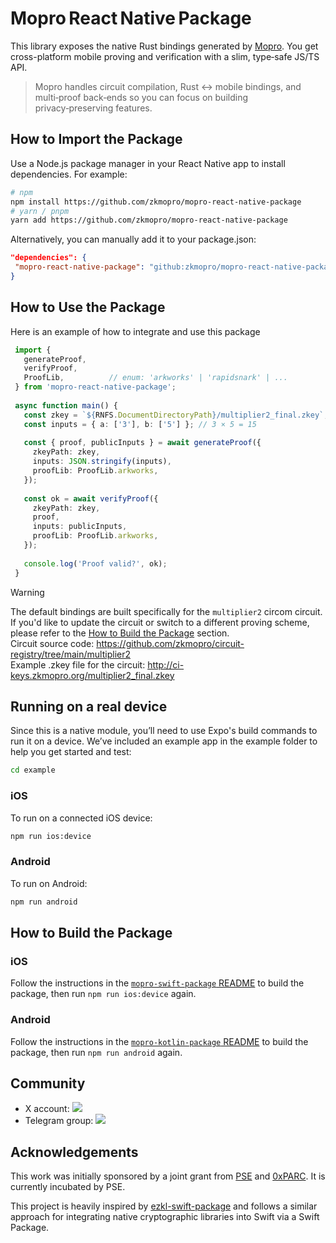 
 # Mopro React Native Package
 
 This library exposes the native Rust bindings generated by [Mopro](https://github.com/zkmopro/mopro). You get cross-platform mobile proving and verification with a slim, type‑safe JS/TS API.
 
 > Mopro handles circuit compilation, Rust ↔︎ mobile bindings, and multi‑proof back‑ends so you can focus on building privacy‑preserving features.

 
 ## How to Import the Package
 Use a Node.js package manager in your React Native app to install dependencies. For example:
 ```sh
 # npm
 npm install https://github.com/zkmopro/mopro-react-native-package
 # yarn / pnpm
 yarn add https://github.com/zkmopro/mopro-react-native-package
 ```

 Alternatively, you can manually add it to your package.json:
 ```json
 "dependencies": {
  "mopro-react-native-package": "github:zkmopro/mopro-react-native-package",
}
```

## How to Use the Package
Here is an example of how to integrate and use this package

```ts
 import {
   generateProof,
   verifyProof,
   ProofLib,          // enum: 'arkworks' | 'rapidsnark' | ...
 } from 'mopro-react-native-package';
 
 async function main() {
   const zkey = `${RNFS.DocumentDirectoryPath}/multiplier2_final.zkey`;
   const inputs = { a: ['3'], b: ['5'] }; // 3 × 5 = 15
 
   const { proof, publicInputs } = await generateProof({
     zkeyPath: zkey,
     inputs: JSON.stringify(inputs),
     proofLib: ProofLib.arkworks,
   });
 
   const ok = await verifyProof({
     zkeyPath: zkey,
     proof,
     inputs: publicInputs,
     proofLib: ProofLib.arkworks,
   });
 
   console.log('Proof valid?', ok);
 }
 ```

> [!WARNING]  
> The default bindings are built specifically for the `multiplier2` circom circuit. If you'd like to update the circuit or switch to a different proving scheme, please refer to the [How to Build the Package](#how-to-build-the-package) section.<br/>
> Circuit source code: https://github.com/zkmopro/circuit-registry/tree/main/multiplier2<br/>
> Example .zkey file for the circuit: http://ci-keys.zkmopro.org/multiplier2_final.zkey<br/>


## Running on a real device

Since this is a native module, you’ll need to use Expo's build commands to run it on a device.
We’ve included an example app in the example folder to help you get started and test:

```sh
cd example
```

### iOS

To run on a connected iOS device:

```sh
npm run ios:device
```

### Android

To run on Android:

```sh
npm run android
```
 
## How to Build the Package

### iOS

Follow the instructions in the [`mopro-swift-package` README](https://github.com/zkmopro/mopro-swift-package?tab=readme-ov-file#how-to-build-the-package) to build the package, then run `npm run ios:device` again.

### Android

Follow the instructions in the [`mopro-kotlin-package` README](https://github.com/zkmopro/mopro-kotlin-package?tab=readme-ov-file#how-to-build-the-package) to build the package, then run `npm run android` again.

## Community

-   X account: <a href="https://twitter.com/zkmopro"><img src="https://img.shields.io/twitter/follow/zkmopro?style=flat-square&logo=x&label=zkmopro"></a>
-   Telegram group: <a href="https://t.me/zkmopro"><img src="https://img.shields.io/badge/telegram-@zkmopro-blue.svg?style=flat-square&logo=telegram"></a>
 
## Acknowledgements

This work was initially sponsored by a joint grant from [PSE](https://pse.dev/) and [0xPARC](https://0xparc.org/). It is currently incubated by PSE.

This project is heavily inspired by [ezkl-swift-package](https://github.com/zkonduit/ezkl-swift-package) and follows a similar approach for integrating native cryptographic libraries into Swift via a Swift Package.
